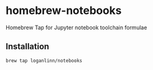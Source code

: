 homebrew-notebooks
==================

Homebrew Tap for Jupyter notebook toolchain formulae

## Installation

```
brew tap loganlinn/notebooks
```
